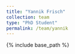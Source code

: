 ```yaml
---
title: "Yannik Frisch"
collection: team
type: "PhD Student"
permalink: /team/yannik
---
```


{% include base_path %}